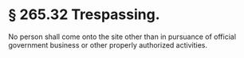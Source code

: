 # § 265.32   Trespassing.

No person shall come onto the site other than in pursuance of official government business or other properly authorized activities. 




